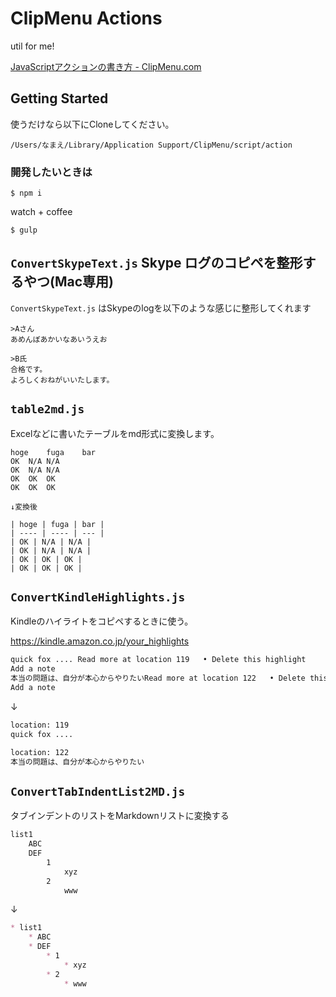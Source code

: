 # ClipMenu Actions

util for me!

[JavaScriptアクションの書き方 - ClipMenu.com](http://www.clipmenu.com/ja/help/custom-actions)

## Getting Started

使うだけなら以下にCloneしてください。

	/Users/なまえ/Library/Application Support/ClipMenu/script/action
	
### 開発したいときは

	$ npm i
	

watch + coffee

	$ gulp 

	


## `ConvertSkypeText.js` Skype ログのコピペを整形するやつ(Mac専用)

`ConvertSkypeText.js` はSkypeのlogを以下のような感じに整形してくれます

```
>Aさん
あめんぼあかいなあいうえお

>B氏
合格です。
よろしくおねがいいたします。

```


## `table2md.js`

Excelなどに書いたテーブルをmd形式に変換します。

	hoge	fuga	bar
	OK	N/A	N/A
	OK	N/A	N/A
	OK	OK	OK
	OK	OK	OK
	
	↓変換後
	
	| hoge | fuga | bar |
	| ---- | ---- | --- |
	| OK | N/A | N/A |
	| OK | N/A | N/A |
	| OK | OK | OK |
	| OK | OK | OK |

## `ConvertKindleHighlights.js`

Kindleのハイライトをコピペするときに使う。

https://kindle.amazon.co.jp/your_highlights


``` 元.txt
quick fox .... Read more at location 119   • Delete this highlight
Add a note
本当の問題は、自分が本心からやりたいRead more at location 122   • Delete this highlight
Add a note
```
↓

```変換後.txt
location: 119
quick fox ....

location: 122
本当の問題は、自分が本心からやりたい
```

## `ConvertTabIndentList2MD.js`

タブインデントのリストをMarkdownリストに変換する


``` original.txt
list1
	ABC
	DEF
		1
			xyz
		2
			www
```

↓

```converted.md
* list1
	* ABC
	* DEF
		* 1
			* xyz
		* 2
			* www
```

